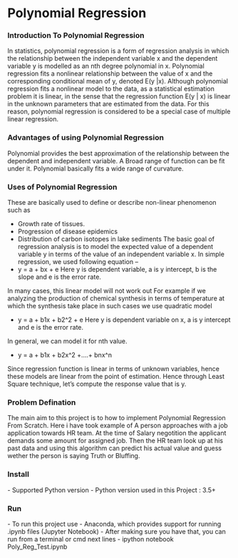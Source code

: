 <h1>Polynomial Regression</h1>

<h3>Introduction To Polynomial Regression</h3>

In statistics, polynomial regression is a form of regression analysis in which the relationship between the independent variable x and the dependent variable y is modelled as an nth degree polynomial in x. Polynomial regression fits a nonlinear relationship between the value of x and the corresponding conditional mean of y, denoted E(y |x).
Although polynomial regression fits a nonlinear model to the data, as a statistical estimation problem it is linear, in the sense that the regression function E(y | x) is linear in the unknown parameters that are estimated from the data. For this reason, polynomial regression is considered to be a special case of multiple linear regression.

<h3>Advantages of using Polynomial Regression</h3>

Polynomial provides the best approximation of the relationship between the dependent and independent variable. A Broad range of function can be fit under it. Polynomial basically fits a wide range of curvature.

<h3> Uses of Polynomial Regression</h3>

These are basically used to define or describe non-linear phenomenon such as
 - Growth rate of tissues.
 - Progression of disease epidemics
 - Distribution of carbon isotopes in lake sediments
The basic goal of regression analysis is to model the expected value of a dependent variable y in terms of the value of an independent variable x. In simple regression, we used following equation –
 - y = a + bx + e
Here y is dependent variable, a is y intercept, b is the slope and e is the error rate.

In many cases, this linear model will not work out For example if we analyzing the production of chemical synthesis in terms of temperature at which the synthesis take place in such cases we use quadratic model
 - y = a + b1x + b2^2 + e
Here y is dependent variable on x, a is y intercept and e is the error rate.

In general, we can model it for nth value.
 - y = a + b1x + b2x^2 +....+ bnx^n

Since regression function is linear in terms of unknown variables, hence these models are linear from the point of estimation.
Hence through Least Square technique, let’s compute the response value that is y.

<h3>Problem Defination</h3>
 
The main aim to this project is to how to implement Polynomial Regression From Scratch. Here i have took example of A person approaches with a job application towards HR team. At the time of Salary negotition the applicant demands some amount for assigned job. Then the HR team look up at his past data and using this algorithm can predict his actual value and guess wether the person is saying Truth or Bluffing.

<h3>Install</h3>
- Supported Python version - Python version used in this Project : 3.5+

<h3>Run</h3>
 - To run this project use - Anaconda, which provides support for running .ipynb files (Jupyter Notebook)
  - After making sure you have that, you can run from a terminal or cmd next lines
  - ipython notebook Poly_Reg_Test.ipynb
